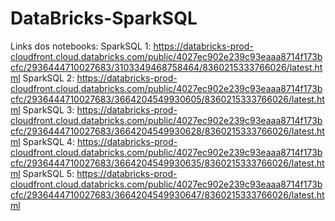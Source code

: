 # DataBricks-SparkSQL

Links dos notebooks:
SparkSQL 1: https://databricks-prod-cloudfront.cloud.databricks.com/public/4027ec902e239c93eaaa8714f173bcfc/2936444710027683/3103349468758464/8360215333766026/latest.html
SparkSQL 2: https://databricks-prod-cloudfront.cloud.databricks.com/public/4027ec902e239c93eaaa8714f173bcfc/2936444710027683/3664204549930605/8360215333766026/latest.html
SparkSQL 3: https://databricks-prod-cloudfront.cloud.databricks.com/public/4027ec902e239c93eaaa8714f173bcfc/2936444710027683/3664204549930628/8360215333766026/latest.html
SparkSQL 4: https://databricks-prod-cloudfront.cloud.databricks.com/public/4027ec902e239c93eaaa8714f173bcfc/2936444710027683/3664204549930635/8360215333766026/latest.html
SparkSQL 5: https://databricks-prod-cloudfront.cloud.databricks.com/public/4027ec902e239c93eaaa8714f173bcfc/2936444710027683/3664204549930647/8360215333766026/latest.html
